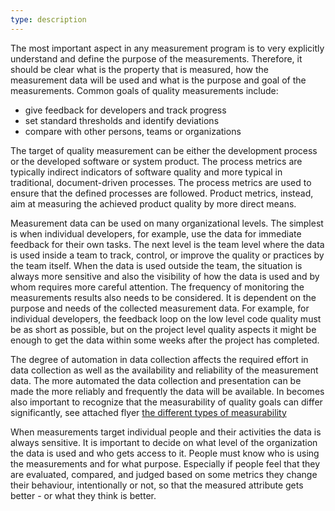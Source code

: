 ```yaml
---
type: description
---
```

The most important aspect in any measurement program is to very explicitly understand and define the purpose of the measurements. Therefore, it should be clear what is the property that is measured, how the measurement data will be used and what is the purpose and goal of the measurements. Common goals of quality measurements include:

* give feedback for developers and track progress
* set standard thresholds and identify deviations
* compare with other persons, teams or organizations

The target of quality measurement can be either the development process or the developed software or system product. The process metrics are typically indirect indicators of software quality and more typical in traditional, document-driven processes. The process metrics are used to ensure that the defined processes are followed. Product metrics, instead, aim at measuring the achieved product quality by more direct means. 

Measurement data can be used on many organizational levels. The simplest is when individual developers, for example, use the data for immediate feedback for their own tasks. The next level is the team level where the data is used inside a team to track, control, or improve the quality or practices by the team itself. When the data is used outside the team, the situation is always more sensitive and also the visibility of how the data is used and by whom requires more careful attention. The frequency of monitoring the measurements results also needs to be considered. It is dependent on the purpose and needs of the collected measurement data. For example, for individual developers, the feedback loop on the low level code quality must be as short as possible, but on the project level quality aspects it might be enough to get the data within some weeks after the project has completed. 

The degree of automation in data collection affects the required effort in data collection as well as the availability and reliability of the measurement data. The more automated the data collection and presentation can be made the more reliably and frequently the data will be available. In becomes also important to recognize that the measurability of quality goals can differ significantly, see attached flyer <a class="inline flyer-link" href="#Different_types_of_measurability">the different types of measurability</a> 

When measurements target individual people and their activities the data is always sensitive. It is important to decide on what level of the organization the data is used and who gets access to it. People must know who is using the measurements and for what purpose. Especially if people feel that they are evaluated, compared, and judged based on some metrics they change their behaviour, intentionally or not, so that the measured attribute gets better - or what they think is better.